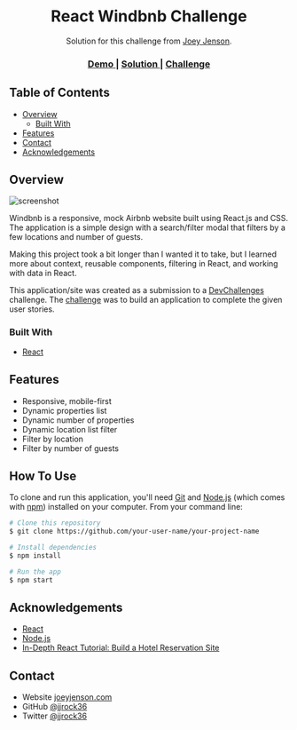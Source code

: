 <h1 align="center">React Windbnb Challenge</h1>

<div align="center">
   Solution for this challenge from  <a href="https://www.joeyjenson.com/" target="_blank">Joey Jenson</a>.
</div>

<div align="center">
  <h3>
    <a href="https://jjrock36.github.io/react-windbnb/">
      Demo
    </a>
    <span> | </span>
    <a href="https://github.com/jjrock36/react-windbnb">
      Solution
    </a>
    <span> | </span>
    <a href="https://devchallenges.io/challenges/0J1NxxGhOUYVqihwegfO">
      Challenge
    </a>
  </h3>
</div>

<!-- TABLE OF CONTENTS -->

## Table of Contents

- [Overview](#overview)
  - [Built With](#built-with)
- [Features](#features)
- [Contact](#contact)
- [Acknowledgements](#acknowledgements)

<!-- OVERVIEW -->

## Overview

![screenshot](./snapShot.png)

Windbnb is a responsive, mock Airbnb website built using React.js and CSS. The application is a simple design with a search/filter modal that filters by a few locations and number of guests.

Making this project took a bit longer than I wanted it to take, but I learned more about context, reusable components, filtering in React, and working with data in React.

This application/site was created as a submission to a [DevChallenges](https://devchallenges.io/paths/front-end-developer) challenge. The [challenge](https://devchallenges.io/challenges/0J1NxxGhOUYVqihwegfO) was to build an application to complete the given user stories.

### Built With

<!-- This section should list any major frameworks that you built your project using. Here are a few examples.-->

- [React](https://reactjs.org/)

## Features

<!-- List the features of your application or follow the template. Don't share the figma file here :) -->

- Responsive, mobile-first
- Dynamic properties list
- Dynamic number of properties
- Dynamic location list filter
- Filter by location
- Filter by number of guests

## How To Use

To clone and run this application, you'll need [Git](https://git-scm.com) and [Node.js](https://nodejs.org/en/download/) (which comes with [npm](http://npmjs.com)) installed on your computer. From your command line:

```bash
# Clone this repository
$ git clone https://github.com/your-user-name/your-project-name

# Install dependencies
$ npm install

# Run the app
$ npm start
```

## Acknowledgements

<!-- This section should list any articles or add-ons/plugins that helps you to complete the project. This is optional but it will help you in the future. For exmpale -->

- [React](https://reactjs.org/)
- [Node.js](https://nodejs.org/)
- [In-Depth React Tutorial: Build a Hotel Reservation Site](https://www.youtube.com/watch?v=LXJOvkVYQqA)

## Contact

- Website [joeyjenson.com](https://www.joeyjenson.com/)
- GitHub [@jjrock36](https://github.com/jjrock36)
- Twitter [@jjrock36](https://twitter.com/jjrock36)
